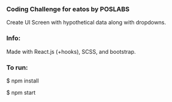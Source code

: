 ### Coding Challenge for eatos by POSLABS

Create UI Screen with hypothetical data along with dropdowns.

### Info:

Made with React.js (+hooks), SCSS, and bootstrap.

### To run:

\$ npm install

\$ npm start
